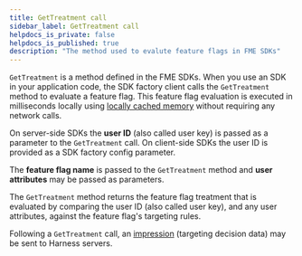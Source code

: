 ```yaml
---
title: GetTreatment call
sidebar_label: GetTreatment call
helpdocs_is_private: false
helpdocs_is_published: true
description: "The method used to evalute feature flags in FME SDKs"
---
```


`GetTreatment` is a method defined in the FME SDKs. When you use an SDK in your application code, the SDK factory client calls the `GetTreatment` method to evaluate a feature flag. This feature flag evaluation is executed in milliseconds locally using [locally cached memory](./fme-payload.md) without requiring any network calls.

On server-side SDKs the **user ID** (also called user key) is passed as a parameter to the `GetTreatment` call. On client-side SDKs the user ID is provided as a SDK factory config parameter.

The **feature flag name** is passed to the `GetTreatment` method and **user attributes** may be passed as parameters.

The `GetTreatment` method returns the feature flag treatment that is evaluated by comparing the user ID (also called user key), and any user attributes, against the feature flag's targeting rules.

Following a `GetTreatment` call, an [impression](./impressions.md) (targeting decision data) may be sent to Harness servers.